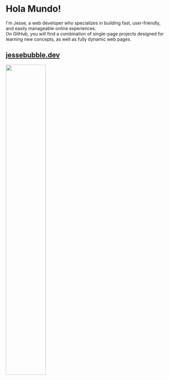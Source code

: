 # Hola Mundo!
I'm Jesse, a web developer who specializes in building fast, user-friendly, and easily manageable online experiences. 
<br>
On GitHub, you will find a combination of single-page projects designed for learning new concepts, as well as fully dynamic web pages.
## [jessebubble.dev](https://www.jessebubble.dev)

<img src="https://a-us.storyblok.com/f/1014535/1200x960/c78be480b1/human_creature3.png" style="width: 50%;">
